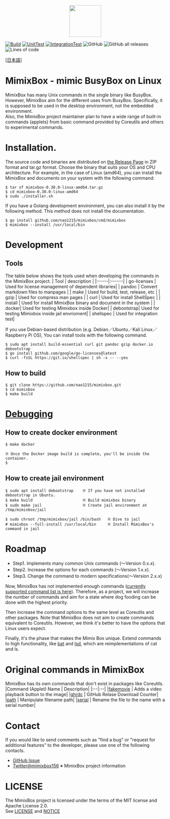 <div align="center">
<img src="https://github.com/nao1215/mimixbox/blob/main/docs/images/logo.jpg" width="100">
</div>

[![Build](https://github.com/nao1215/mimixbox/actions/workflows/build.yml/badge.svg?branch=main)](https://github.com/nao1215/mimixbox/actions/workflows/build.yml)
[![UnitTest](https://github.com/nao1215/mimixbox/actions/workflows/unit_test.yml/badge.svg?branch=main&event=push)](https://github.com/nao1215/mimixbox/actions/workflows/unit_test.yml)
[![IntegrationTest](https://github.com/nao1215/mimixbox/actions/workflows/integration_test.yml/badge.svg?event=push)](https://github.com/nao1215/mimixbox/actions/workflows/integration_test.yml)
![GitHub](https://img.shields.io/github/license/nao1215/mimixbox)
![GitHub all releases](https://img.shields.io/github/downloads/nao1215/mimixbox/total)
![Lines of code](https://img.shields.io/tokei/lines/github/nao1215/mimixbox?style=plastic)

[[日本語](docs/introduction/ja/README.md)]
# MimixBox - mimic BusyBox on Linux
MimixBox has many Unix commands in the single binary like BusyBox. However, MimixBox aim for the different uses from BusyBox. Specifically, it is supposed to be used in the desktop environment, not the embedded environment.  
Also, the MimixBox project maintainer plan to have a wide range of built-in commands (applets) from basic command provided by Coreutils and others to experimental commands.

# Installation.
The source code and binaries are distributed on [the Release Page](https://github.com/nao1215/mimixbox/releases) in ZIP format and tar.gz format. Choose the binary that suits your OS and CPU architecture.
For example, in the case of Linux (amd64), you can install the MimixBox and documents on your system with the following command:

```
$ tar xf mimixbox-0.30.0-linux-amd64.tar.gz
$ cd mimixbox-0.30.0-linux-amd64
$ sudo ./installer.sh
```

If you have a Golang development environment, you can also install it by the following method. This method does not install the documentation.

```
$ go install github.com/nao1215/mimixbox/cmd/mimixbox
$ mimixbox --install /usr/local/bin
```
# Development 
## Tools
The table below shows the tools used when developing the commands in the MimixBox project.
| Tool | description |
|:-----|:------|
| go-licenses | Used for license management of dependent libraries|
| pandoc   | Convert markdown files to manpages |
| make   | Used for build, test, release, etc |
| gzip   | Used for compress man pages |
| curl | Used for install ShellSpec |
| install   | Used for install MimixBox binary and document in the system |
| docker| Used for testing Mimixbox inside Docker|
| debootstrap| Used for testing Mimixbox inside jail envrioment|
|  shellspec   | Used for integration test|  

If you use Debian-based distribution (e.g. Debian／Ubuntu／Kali Linux／Raspberry Pi OS), You can install tools with the following command.

```
$ sudo apt install build-essential curl git pandoc gzip docker.io debootstrap
$ go install github.com/google/go-licenses@latest
$ curl -fsSL https://git.io/shellspec | sh -s -- --yes
```
  
## How to build

```
$ git clone https://github.com/nao1215/mimixbox.git
$ cd mimixbox
$ make build
```

# [Debugging](docs/introduction/en/DebugAndTest.md)
## How to create docker environment
```
$ make docker

※ Once the Docker image build is complete, you'll be inside the container.
$ 
```
## How to create jail environment
``` 
$ sudo apt install debootstrap    ※ If you have not installed debootstrap in Ubuntu.
$ make build                      ※ Build mimixbox binary
$ sudo make jail                  ※ Create jail environment at /tmp/mimixbox/jail

$ sudo chroot /tmp/mimixbox/jail /bin/bash   ※ Dive to jail
# mimixbox --full-install /usr/local/bin     ※ Install MimixBox's command in jail
```

# Roadmap
- Step1. Implements many common Unix commands (〜Version 0.x.x).
- Step2. Increase the options for each commands (〜Version 1.x.x).
- Step3. Change the command to modern specifications(〜Version 2.x.x)
  
Now, MimixBox has not implemented enough commands ([currently supported command list is here](./docs/introduction/en/CommandAppletList.md)). Therefore, as a project, we will increase the number of commands and aim for a state where dog fooding can be done with the highest priority.
    
Then increase the command options to the same level as Coreutils and other packages. Note that MimixBox does not aim to create commands equivalent to Coreutils. However, we think it's better to have the options that Linux users expect.
  
Finally, it's the phase that makes the Mimix Box unique. Extend commands to high functionality, like [bat](https://github.com/sharkdp/bat) and [lsd](https://github.com/Peltoche/lsd), which are reimplementations of cat and ls.

# Original commands in MimixBox
MimixBox has its own commands that don't exist in packages like Coreutils.
|Command (Applet) Name | Description|
|:--|:--|
|[fakemovie](./docs/examples/fakemovie/en/fakemovie.md) | Adds a video playback button to the image|
|[ghrdc](./docs/examples/ghrdc/en/ghrdc.md) | GitHub Relase Download Counter|
|[path](./docs/examples/path/en/path.md) | Manipulate filename path|
|[serial](./docs/examples/serial/en/serial.md) | Rename the file to the name with a serial number|

# Contact
If you would like to send comments such as "find a bug" or "request for additional features" to the developer, please use one of the following contacts.

- [GitHub Issue](https://github.com/nao1215/mimixbox/issues)
- [Twitter@mimixbox156](https://twitter.com/mimixbox156) ※ MimixBox project information

# LICENSE
The MimixBox project is licensed under the terms of the MIT license and Apache License 2.0.  
See [LICENSE](./LICENSE) and [NOTICE](./NOTICE)

